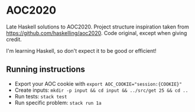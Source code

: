 # AOC2020

Late Haskell solutions to AOC2020. Project structure inspiration taken from https://github.com/haskelling/aoc2020. Code original, except when giving credit.

I'm learning Haskell, so don't expect it to be good or efficient!

## Running instructions
- Export your AOC cookie with `export AOC_COOKIE="session:{COOKIE}"`
- Create inputs: `mkdir -p input && cd input && ../src/get 25 && cd ..`
- Run tests: `stack test`
- Run specific problem: `stack run 1a`